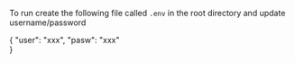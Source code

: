 To run create the following file called `.env` in the root directory and update username/password

{
    "user": "xxx",
    "pasw": "xxx"    
}